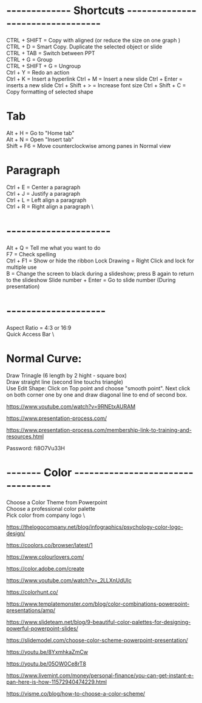 # ------------- Shortcuts ---------------------------------
CTRL + SHIFT 		  = Copy with aligned (or reduce the size on one graph ) \
CTRL + D			    = Smart Copy. Duplicate the selected object or slide \
CTRL + TAB			  = Switch between PPT \
CTRL + G          = Group \
CTRL + SHIFT + G  = Ungroup \
Ctrl + Y          = Redo an action \
Ctrl + K          = Insert a hyperlink
Ctrl + M          = Insert a new slide
Ctrl + Enter      = inserts a new slide	
Ctrl + Shift + >  = Increase font size
Ctrl + Shift + C  = Copy formatting of selected shape

# Tab
Alt  + H          = Go to "Home tab"  \
Alt  + N          = Open "Insert tab" \
Shift + F6        = Move counterclockwise among panes in Normal view

# Paragraph
Ctrl + E          = Center a paragraph  \
Ctrl + J          = Justify a paragraph \
Ctrl + L          = Left align a paragraph \
Ctrl + R          = Right align a paragraph \

# ---------------------
Alt  + Q          = Tell me what you want to do \
F7                = Check spelling \
Ctrl + F1         = Show or hide the ribbon
Lock Drawing	    = Right Click and lock for multiple use \
B                 = Change the screen to black during a slideshow; press B again to return to the slideshow
Slide number + Enter  = Go to slide number (During presentation)

# --------------------
Aspect Ratio		= 4:3 or 16:9 \
Quick Access Bar \		

# Normal Curve: 
Draw Trinagle (6 length by 2 hight - square box) \
Draw straight line (second line touchs triangle) \
Use Edit Shape: Click on Top point and choose "smooth point". Next click on both corner one by one and draw diagonal line to end of second box.

https://www.youtube.com/watch?v=9RNEtxAURAM

https://www.presentation-process.com/ 

https://www.presentation-process.com/membership-link-to-training-and-resources.html

  Password: fi8O7Vu33H  

# ------- Color  ---------------------------------

Choose a Color Theme from Powerpoint \
Choose a professional color palette \
Pick color from company logo \

https://thelogocompany.net/blog/infographics/psychology-color-logo-design/

https://coolors.co/browser/latest/1

https://www.colourlovers.com/

https://color.adobe.com/create

https://www.youtube.com/watch?v=_2LLXnUdUIc

https://colorhunt.co/

https://www.templatemonster.com/blog/color-combinations-powerpoint-presentations/amp/

https://www.slideteam.net/blog/9-beautiful-color-palettes-for-designing-powerful-powerpoint-slides/

https://slidemodel.com/choose-color-scheme-powerpoint-presentation/

https://youtu.be/8YxmhkaZmCw

https://youtu.be/05OW0Ce8rT8

https://www.livemint.com/money/personal-finance/you-can-get-instant-e-pan-here-is-how-11572940474229.html

https://visme.co/blog/how-to-choose-a-color-scheme/
